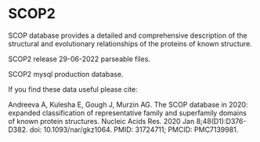 # SCOP2

<p>SCOP database provides a detailed and comprehensive description of the structural and evolutionary relationships of the proteins of known structure.</p>
<p>SCOP2 release 29-06-2022 parseable files.</p> 
<p>SCOP2 mysql production database.</p>
<p></p>

<p>If you find these data useful please cite:</p>
<p></p>
<p>Andreeva A, Kulesha E, Gough J, Murzin AG. The SCOP database in 2020: expanded classification of representative family and superfamily domains of known protein structures. Nucleic Acids Res. 2020 Jan 8;48(D1):D376-D382. doi: 10.1093/nar/gkz1064. PMID: 31724711; PMCID: PMC7139981.</p>
